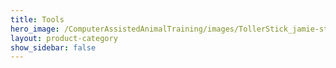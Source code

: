 ```yaml
---
title: Tools
hero_image: /ComputerAssistedAnimalTraining/images/TollerStick_jamie-street-uNNCs5kL70Q-unsplash.jpg
layout: product-category
show_sidebar: false
---
```

